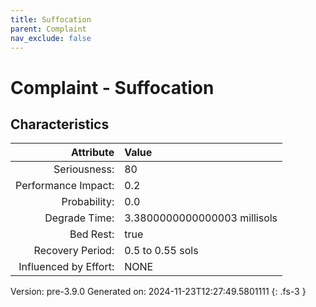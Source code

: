 ```yaml
---
title: Suffocation
parent: Complaint
nav_exclude: false
---
```

# Complaint - Suffocation

## Characteristics

| Attribute      | Value |
|--------:|:------|
|Seriousness:|80|
|Performance Impact:|0.2|
|Probability:|0.0|
|Degrade Time:|3.3800000000000003 millisols|
|Bed Rest:|true|
|Recovery Period:|0.5 to 0.55 sols|
|Influenced by Effort:|NONE|
 

Version: pre-3.9.0 Generated on: 2024-11-23T12:27:49.5801111
{: .fs-3 }